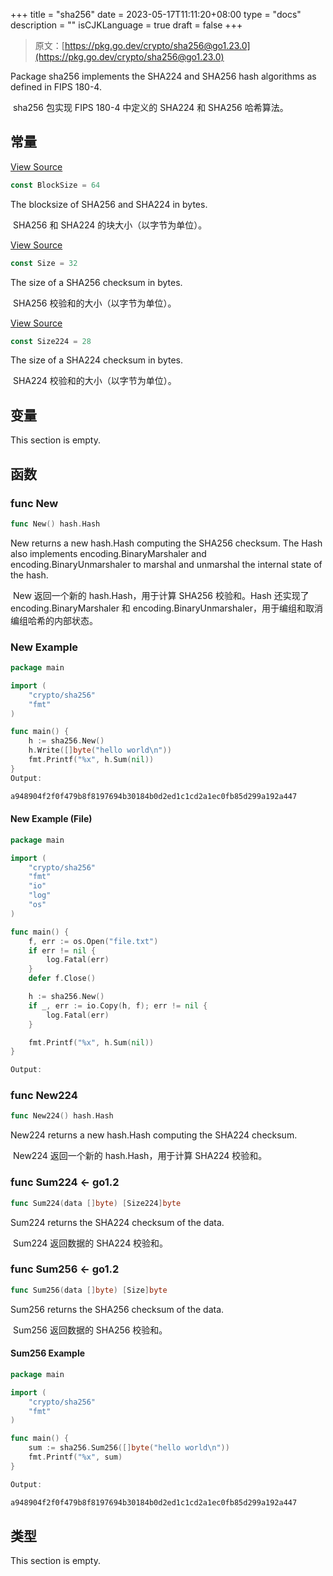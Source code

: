 +++
title = "sha256"
date = 2023-05-17T11:11:20+08:00
type = "docs"
description = ""
isCJKLanguage = true
draft = false
+++
> 原文：[https://pkg.go.dev/crypto/sha256@go1.23.0](https://pkg.go.dev/crypto/sha256@go1.23.0)

Package sha256 implements the SHA224 and SHA256 hash algorithms as defined in FIPS 180-4.

​	sha256 包实现 FIPS 180-4 中定义的 SHA224 和 SHA256 哈希算法。

## 常量 

[View Source](https://cs.opensource.google/go/go/+/go1.20.1:src/crypto/sha256/sha256.go;l=29)

``` go
const BlockSize = 64
```

The blocksize of SHA256 and SHA224 in bytes.

​	SHA256 和 SHA224 的块大小（以字节为单位）。

[View Source](https://cs.opensource.google/go/go/+/go1.20.1:src/crypto/sha256/sha256.go;l=23)

``` go
const Size = 32
```

The size of a SHA256 checksum in bytes.

​	SHA256 校验和的大小（以字节为单位）。

[View Source](https://cs.opensource.google/go/go/+/go1.20.1:src/crypto/sha256/sha256.go;l=26)

``` go
const Size224 = 28
```

The size of a SHA224 checksum in bytes.

​	SHA224 校验和的大小（以字节为单位）。

## 变量

This section is empty.

## 函数

### func New 

``` go
func New() hash.Hash
```

New returns a new hash.Hash computing the SHA256 checksum. The Hash also implements encoding.BinaryMarshaler and encoding.BinaryUnmarshaler to marshal and unmarshal the internal state of the hash.

​	New 返回一个新的 hash.Hash，用于计算 SHA256 校验和。Hash 还实现了 encoding.BinaryMarshaler 和 encoding.BinaryUnmarshaler，用于编组和取消编组哈希的内部状态。

### New Example

```go
package main

import (
	"crypto/sha256"
	"fmt"
)

func main() {
	h := sha256.New()
	h.Write([]byte("hello world\n"))
	fmt.Printf("%x", h.Sum(nil))
}
Output:

a948904f2f0f479b8f8197694b30184b0d2ed1c1cd2a1ec0fb85d299a192a447
```



#### New Example (File)

```go
package main

import (
	"crypto/sha256"
	"fmt"
	"io"
	"log"
	"os"
)

func main() {
	f, err := os.Open("file.txt")
	if err != nil {
		log.Fatal(err)
	}
	defer f.Close()

	h := sha256.New()
	if _, err := io.Copy(h, f); err != nil {
		log.Fatal(err)
	}

	fmt.Printf("%x", h.Sum(nil))
}

Output:
```



### func New224 

``` go
func New224() hash.Hash
```

New224 returns a new hash.Hash computing the SHA224 checksum.

​	New224 返回一个新的 hash.Hash，用于计算 SHA224 校验和。

### func Sum224  <- go1.2

``` go
func Sum224(data []byte) [Size224]byte
```

Sum224 returns the SHA224 checksum of the data.

​	Sum224 返回数据的 SHA224 校验和。

### func Sum256  <- go1.2

``` go
func Sum256(data []byte) [Size]byte
```

Sum256 returns the SHA256 checksum of the data.

​	Sum256 返回数据的 SHA256 校验和。

#### Sum256  Example

```go
package main

import (
	"crypto/sha256"
	"fmt"
)

func main() {
	sum := sha256.Sum256([]byte("hello world\n"))
	fmt.Printf("%x", sum)
}

Output:

a948904f2f0f479b8f8197694b30184b0d2ed1c1cd2a1ec0fb85d299a192a447
```



## 类型

This section is empty.